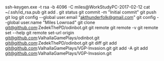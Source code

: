 ssh-keygen.exe -t rsa -b 4096 -C miles@WorkStudyPC-2017-02-12 
cat ~/.ssh/id_rsa.pub
git add .
git status
git commit -m "Initial commit"
git push
git log
git config --global user.email "akthunderfolk@gmail.com"
git config --global user.name "Miles Lowroad"
git clone git@github.com:ZedekThePD/odinbot.git
git remote
git remote -v
git remote set --help
git remote set-url origin git@github.com:ValhallaGamePlays/odinbot.git      git@github.com:ZedekThePD/odinbot.git
git diff
git add git@github.com:ValhallaGamePlays/VGP-Invasion.git
git add -A
git add git@github.com:ValhallaGamePlays/VGP-Invasion.git